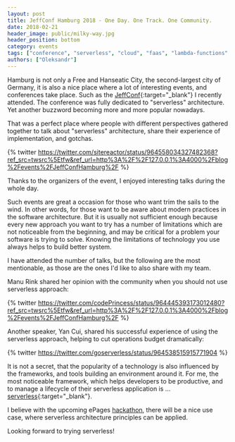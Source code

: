 ```yaml
---
layout: post
title: JeffConf Hamburg 2018 - One Day. One Track. One Community.
date: 2018-02-21
header_image: public/milky-way.jpg
header_position: bottom
category: events
tags: ["conference", "serverless", "cloud", "faas", "lambda-functions" ]
authors: ["Oleksandr"]
---
```


Hamburg is not only a Free and Hanseatic City, the second-largest city of Germany, it is also a nice place where a lot of interesting events, and conferences take place.
Such as the [JeffConf](https://hamburg.jeffconf.com/){:target="_blank"} I recently attended.
The conference was fully dedicated to "serverless" architecture.
Yet another buzzword becoming more and more popular nowadays.

That was a perfect place where people with different perspectives gathered together to talk about "serverless" architecture, share their experience of implementation, and gotchas.

{% twitter https://twitter.com/sitereactor/status/964558034327482368?ref_src=twsrc%5Etfw&ref_url=http%3A%2F%2F127.0.0.1%3A4000%2Fblog%2Fevents%2FJeffConfHamburg%2F %}

Thanks to the organizers of the event, I enjoyed interesting talks during the whole day.

Such events are great a occasion for those who want trim the sails to the wind.
In other words, for those want to be aware about modern practices in the software architecture.
But it is usually not sufficient enough because every new approach you want to try has a number of limitations which are not noticeable from the beginning, and may be critical for a problem your software is trying to solve. Knowing the limitations of technology you use always helps to build better system.

I have attended the number of talks, but the following are the most mentionable, as those are the ones I'd like to also share with my team.

Manu Rink shared her opinion with the community when you should not use serverless approach:

{% twitter https://twitter.com/codePrincess/status/964445393173012480?ref_src=twsrc%5Etfw&ref_url=http%3A%2F%2F127.0.0.1%3A4000%2Fblog%2Fevents%2FJeffConfHamburg%2F %}

Another speaker, Yan Cui, shared his successful experience of using the serverless approach, helping to cut operations budget dramatically:

{% twitter https://twitter.com/goserverless/status/964538515915771904 %}

It is not a secret, that the popularity of a technology is also influenced by the frameworks, and tools building an environment around it.
For me, the most noticeable framework, which helps developers to be productive, and to manage a lifecycle of their serverless application is ...  [serverless](https://github.com/serverless/serverless){:target="_blank"}.

I believe with the upcoming ePages [hackathon](/blog/events/epages-hackathon-2017/), there will be a nice use case, where serverless architecture principles can be applied.

Looking forward to trying serverless!
